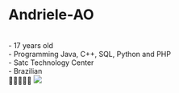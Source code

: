 # Andriele-AO
<br>
- 17 years old
<br>
- Programming Java, C++, SQL, Python and PHP
<br>
- Satc Technology Center
<br>
- Brazilian
<br>
🌸🌴🍉🇧🇷
<img src="https://i.gifer.com/S0S.gif.gif">
